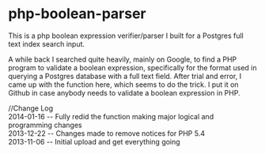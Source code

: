 php-boolean-parser
==================

<p>This is a php boolean expression verifier/parser I built for a Postgres full text index search input.</p>

<p>A while back I searched quite heavily, mainly on Google, to find a PHP program to validate a boolean expression, specifically for the format used in querying a Postgres database with a full text field. After trial and error, I came up with the function here, which seems to do the trick. I put it on Github in case anybody needs to validate a boolean expression in PHP.</p> 

<p>//Change Log<br>
2014-01-16 -- Fully redid the function making major logical and programming changes<br>
2013-12-22 -- Changes made to remove notices for PHP 5.4<br>
2013-11-06 -- Initial upload and get everything going</p>
